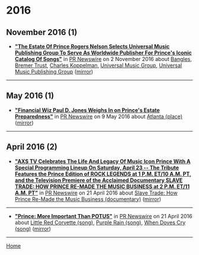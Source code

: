 # 2016

## November 2016 (1)

 - [**"The Estate Of Prince Rogers Nelson Selects Universal Music Publishing Group To Serve As Worldwide Publisher For Prince's Iconic Catalog Of Songs"**](https://www.prnewswire.com/news-releases/the-estate-of-prince-rogers-nelson-selects-universal-music-publishing-group-to-serve-as-worldwide-publisher-for-princes-iconic-catalog-of-songs-300356320.html) in [PR Newswire](https://www.prnewswire.com/) on 2 November 2016 about [Bangles](../../topics/bangles/index.md), [Bremer Trust](../../topics/bremer-trust/index.md), [Charles Koppelman](../../topics/charles-koppelman/index.md), [Universal Music Group](../../topics/universal-music-group/index.md), [Universal Music Publishing Group](../../topics/universal-music-publishing-group/index.md) ([mirror](https://web.archive.org/web/*/https://www.prnewswire.com/news-releases/the-estate-of-prince-rogers-nelson-selects-universal-music-publishing-group-to-serve-as-worldwide-publisher-for-princes-iconic-catalog-of-songs-300356320.html))

----

## May 2016 (1)

 - [**"Financial Wiz Paul D. Jones Weighs In on Prince's Estate Preparedness"**](https://www.prnewswire.com/news-releases/financial-wiz-paul-d-jones-weighs-in-on-princes-estate-preparedness-300265072.html) in [PR Newswire](https://www.prnewswire.com/) on 9 May 2016 about [Atlanta (place)](../../topics/place/atlanta/index.md) ([mirror](https://web.archive.org/web/*/https://www.prnewswire.com/news-releases/financial-wiz-paul-d-jones-weighs-in-on-princes-estate-preparedness-300265072.html))

----

## April 2016 (2)

 - [**"AXS TV Celebrates The Life And Legacy Of Music Icon Prince With A Special Programming Lineup On Saturday, April 23 -- The Tribute Features the Prince Edition of ROCK LEGENDS at 1 P.M. ET/10 A.M. PT, and the Television Premiere of the Acclaimed Documentary SLAVE TRADE: HOW PRINCE RE-MADE THE MUSIC BUSINESS at 2 P.M. ET/11 A.M. PT"**](https://www.prnewswire.com/news-releases/axs-tv-celebrates-the-life-and-legacy-of-music-icon-prince-with-a-special-programming-lineup-on-saturday-april-23-300255801.html) in [PR Newswire](https://www.prnewswire.com/) on 21 April 2016 about [Slave Trade: How Prince Re-Made the Music Business (documentary)](../../topics/documentary/slave-trade-how-prince-re-made-the-music-business/index.md) ([mirror](https://web.archive.org/web/*/https://www.prnewswire.com/news-releases/axs-tv-celebrates-the-life-and-legacy-of-music-icon-prince-with-a-special-programming-lineup-on-saturday-april-23-300255801.html))

----

 - [**"Prince: More Important Than POTUS"**](https://www.prnewswire.com/news-releases/prince-more-important-than-potus-300255767.html) in [PR Newswire](https://www.prnewswire.com/) on 21 April 2016 about [Little Red Corvette (song)](../../topics/song/little-red-corvette/index.md), [Purple Rain (song)](../../topics/song/purple-rain/index.md), [When Doves Cry (song)](../../topics/song/when-doves-cry/index.md) ([mirror](https://web.archive.org/web/*/https://www.prnewswire.com/news-releases/prince-more-important-than-potus-300255767.html))

----

[Home](../)
